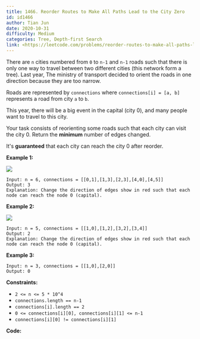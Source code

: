```yaml
---
title: 1466. Reorder Routes to Make All Paths Lead to the City Zero
id: id1466
author: Tian Jun
date: 2020-10-31
difficulty: Medium
categories: Tree, Depth-first Search
link: <https://leetcode.com/problems/reorder-routes-to-make-all-paths-lead-to-the-city-zero/description/>
---
```


There are `n` cities numbered from `0` to `n-1` and `n-1` roads such that
there is only one way to travel between two different cities (this network
form a tree). Last year, The ministry of transport decided to orient the roads
in one direction because they are too narrow.

Roads are represented by `connections` where `connections[i] = [a, b]`
represents a road from city `a` to `b`.

This year, there will be a big event in the capital (city 0), and many people
want to travel to this city.

Your task consists of reorienting some roads such that each city can visit the
city 0\. Return the **minimum** number of edges changed.

It's **guaranteed** that each city can reach the city 0 after reorder.



**Example 1:**

**![](https://assets.leetcode.com/uploads/2020/05/13/sample_1_1819.png)**
            
	Input: n = 6, connections = [[0,1],[1,3],[2,3],[4,0],[4,5]]    
	Output: 3    
	Explanation: Change the direction of edges show in red such that each node can reach the node 0 (capital).

**Example 2:**

**![](https://assets.leetcode.com/uploads/2020/05/13/sample_2_1819.png)**
            
	Input: n = 5, connections = [[1,0],[1,2],[3,2],[3,4]]    
	Output: 2    
	Explanation: Change the direction of edges show in red such that each node can reach the node 0 (capital).

**Example 3:**
            
	Input: n = 3, connections = [[1,0],[2,0]]    
	Output: 0    



**Constraints:**

  * `2 <= n <= 5 * 10^4`
  * `connections.length == n-1`
  * `connections[i].length == 2`
  * `0 <= connections[i][0], connections[i][1] <= n-1`
  * `connections[i][0] != connections[i][1]`


**Code:**
